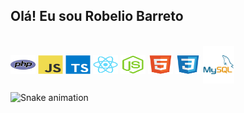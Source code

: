 ## Olá! Eu sou Robelio Barreto

<div style="display: inline_block"><br/>
  <img align="center" alt="Imagem php" height="30" width="40" src="https://raw.githubusercontent.com/devicons/devicon/master/icons/php/php-original.svg">
  <img align="center" alt="Imagem javaScript" height="30" width="40" src="https://raw.githubusercontent.com/devicons/devicon/master/icons/javascript/javascript-original.svg">
  <img align="center" alt="Imagem typeScript" height="30" width="40" src="https://raw.githubusercontent.com/devicons/devicon/master/icons/typescript/typescript-original.svg">
   <img align="center" alt="Imagem React" height="30" width="40" src="https://raw.githubusercontent.com/devicons/devicon/master/icons/react/react-original.svg">
  <img align="center" alt="Imagem nodeJs" height="30" width="40" src="https://raw.githubusercontent.com/devicons/devicon/master/icons/nodejs/nodejs-original.svg">
   <img align="center" alt="Imagem Html5" height="30" width="40" src="https://raw.githubusercontent.com/devicons/devicon/master/icons/html5/html5-original.svg">
  <img align="center" alt="Imagem CSS" height="30" width="40" src="https://raw.githubusercontent.com/devicons/devicon/master/icons/css3/css3-original.svg">
  <img align="center" alt="Imagem-Mysql" height="60" width="50" src="https://raw.githubusercontent.com/devicons/devicon/master/icons/mysql/mysql-original-wordmark.svg">
</div>

![Snake animation](https://github.com/robellio/robellio/blob/output/github-contribution-grid-snake.svg)
